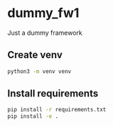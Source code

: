 # dummy_fw1
Just a dummy framework

## Create venv

```bash
python3 -m venv venv
```

## Install requirements

```bash
pip install -r requirements.txt
pip install -e .
```


